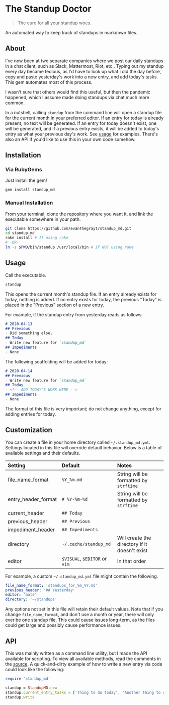 # The Standup Doctor
> The cure for all your standup woes.

An automated way to keep track of standups in markdown files.

## About
I've now been at two separate companies where we post our daily standups in a
chat client, such as Slack, Mattermost, Riot, etc.. Typing out my standup every
day became tedious, as I'd have to look up what I did the day before, copy and
paste yesterday's work into a new entry, and add today's tasks. This gem
automates most of this process.

I wasn't sure that others would find this useful, but then the pandemic
happened, which I assume made doing standups via chat much more common.

In a nutshell, calling `standup` from the command line will open a standup
file for the current month in your preferred editor. If an entry for today is
already present, no text will be generated. If an entry for today doesn't exist,
one will be generated, and if a previous entry exists, it will be added to
today's entry as what your previous day's work. See [usage](#usage) for
examples. There's also an API if you'd like to use this in your own code
somehow.

## Installation
### Via RubyGems
Just install the gem!

```sh
gem install standup_md
```

### Manual Installation
From your terminal, clone the repository where you want it, and link the
executable somewhere in your path.

```sh
git clone https://github.com/evanthegrayt/standup_md.git
cd standup_md
rake install # If using rake
# -OR-
ln -s $PWD/bin/standup /usr/local/bin # If NOT using rake
```

## Usage
Call the executable.

```sh
standup
```

This opens the current month's standup file. If an entry already exists for
today, nothing is added. If no entry exists for today, the previous "Today" is
placed in the "Previous" section of a new entry.

For example, if the standup entry from yesterday reads as follows:

```markdown
# 2020-04-13
## Previous
- Did something else.
## Today
- Write new feature for `standup_md`
## Impediments
- None
```

The following scaffolding will be added for today:
```markdown
# 2020-04-14
## Previous
- Write new feature for `standup_md`
## Today
- <!-- ADD TODAY'S WORK HERE -->
## Impediments
- None
```

The format of this file is very important; do not change anything, except for
adding entries for today.

## Customization
You can create a file in your home directory called `~/.standup_md.yml`.
Settings located in this file will override default behavior. Below is a table
of available settings and their defaults.

|Setting|Default|Notes|
|:------|:------|:------|
|file_name_format|`%Y_%m.md`|String will be formatted by `strftime`|
|entry_header_format|`# %Y-%m-%d`|String will be formatted by `strftime`|
|current_header|`## Today`||
|previous_header|`## Previous`||
|impediment_header|`## Impediments`||
|directory|`~/.cache/standup_md`|Will create the directory if it doesn't exist|
|editor|`$VISUAL`, `$EDITOR` or `vim`|In that order|

For example, a custom `~/.standup_md.yml` file might contain the following.

```yaml
file_name_format: 'standups_for_%m_%Y.md'
previous_header: '## Yesterday'
editor: 'mate'
directory: '~/standups'
```

Any options not set in this file will retain their default values. Note that if
you change `file_name_format`, and don't use a month or year, there will only
ever be one standup file. This could cause issues long-term, as the files could
get large and possibly cause performance issues.

## API
This was mainly written as a command line utility, but I made the API available
for scripting. To view all available methods, read the comments in the
[source](lib/standup_md.rb). A quick-and-dirty example of how to write a new
entry via code could look like the following:

```ruby
require 'standup_md'

standup = StandupMD.new
standup.current_entry_tasks = ['Thing to do today', 'Another thing to do today']
standup.write
```
